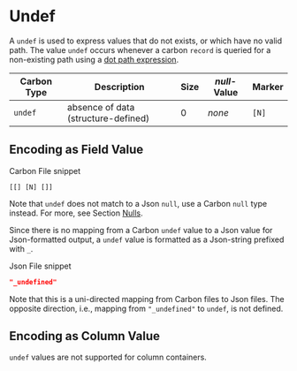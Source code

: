 # Undef

A `undef` is used to express values that do not exists, or which have no valid path. The value `undef` occurs whenever a carbon `record`
is queried for a non-existing path using a [dot path expression](traversals-queries/path-eval/path-eval.md).

Carbon Type | Description     | Size   | *null*-Value | Marker 
------------|-----------------|--------|--------------|------------------------
`undef`      | absence of data (structure-defined) | 0 | *none* | `[N]`


## Encoding as Field Value


Carbon File snippet

```
[[] [N] []] 
```

Note that `undef` does not match to a Json `null`, use a Carbon `null` type instead. For more, see Section [Nulls](format-specs/data-types/nulls.md).

Since there is no mapping from a Carbon `undef` value to a Json value for Json-formatted output, a `undef` value is formatted as a Json-string prefixed with `_`.

Json File snippet

```json
"_undefined"
```

Note that this is a uni-directed mapping from Carbon files to Json files. The opposite direction, i.e., mapping from `"_undefined"` to `undef`, is not defined.


## Encoding as Column Value

`undef` values are not supported for column containers.